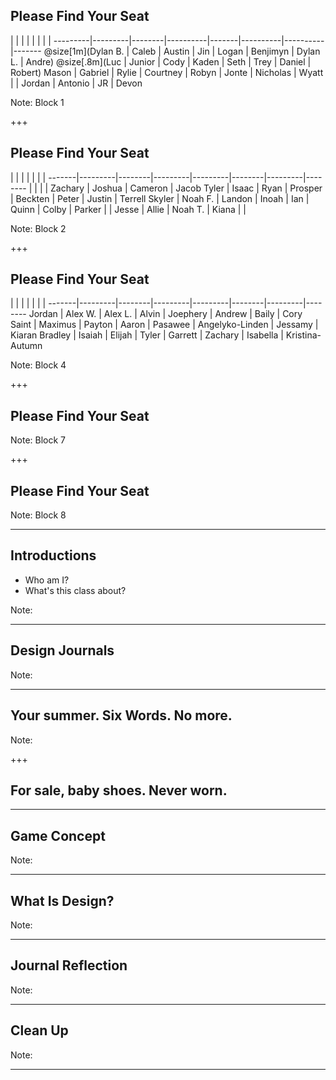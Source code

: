 ## Please Find Your Seat

| | | | | | | |
---------|---------|--------|----------|-------|----------|----------|-------
@size[1m](Dylan B. | Caleb   | Austin | Jin      | Logan | Benjimyn | Dylan L. | Andre)
@size[.8m](Luc      | Junior  | Cody   | Kaden    | Seth  | Trey     | Daniel   | Robert)
Mason    | Gabriel | Rylie  | Courtney | Robyn | Jonte    | Nicholas | Wyatt
         |         | Jordan | Antonio  | JR    | Devon


Note:
Block 1

+++

## Please Find Your Seat

|         |        |         |         |        |         |
-------|---------|--------|---------|---------|--------|---------|--------
       |         |        |         | Zachary | Joshua | Cameron | Jacob
Tyler  | Isaac   | Ryan   | Prosper | Beckten | Peter  | Justin  | Terrell
Skyler | Noah F. | Landon | Inoah   | Ian     | Quinn  | Colby   | Parker
       |         | Jesse  | Allie   | Noah T. | Kiana  |         |

Note:
Block 2

+++

## Please Find Your Seat

|         |        |         |         |        |         |
-------|---------|--------|---------|---------|--------|---------|--------
Jordan  | Alex W. | Alex L.  | Alvin  | Joephery  | Andrew  | Baily  | Cory
Saint   | Maximus | Payton   | Aaron  | Pasawee   | Angelyko-Linden  | Jessamy  | Kiaran
Bradley  | Isaiah  | Elijah  | Tyler  | Garrett  | Zachary  | Isabella  | Kristina-Autumn

Note:
Block 4

+++

## Please Find Your Seat

Note:
Block 7

+++

## Please Find Your Seat

Note:
Block 8

---

## Introductions

* Who am I?
* What's this class about?

Note:

---

## Design Journals

Note:

---

## Your summer. Six Words. No more.

Note:

+++

## For sale, baby shoes. Never worn.

---

## Game Concept

Note:

---

## What Is Design?

Note:

---

## Journal Reflection

Note:

---

## Clean Up

Note:

---

